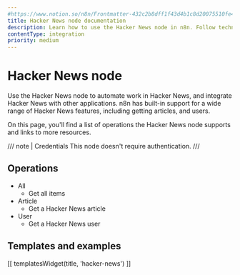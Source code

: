 ```yaml
---
#https://www.notion.so/n8n/Frontmatter-432c2b8dff1f43d4b1c8d20075510fe4
title: Hacker News node documentation
description: Learn how to use the Hacker News node in n8n. Follow technical documentation to integrate Hacker News node into your workflows.
contentType: integration
priority: medium
---
```


# Hacker News node

Use the Hacker News node to automate work in Hacker News, and integrate Hacker News with other applications. n8n has built-in support for a wide range of Hacker News features, including getting articles, and users. 

On this page, you'll find a list of operations the Hacker News node supports and links to more resources.

/// note | Credentials
This node doesn't require authentication. 
///

## Operations

* All
    * Get all items
* Article
    * Get a Hacker News article
* User
    * Get a Hacker News user

## Templates and examples

<!-- see https://www.notion.so/n8n/Pull-in-templates-for-the-integrations-pages-37c716837b804d30a33b47475f6e3780 -->
[[ templatesWidget(title, 'hacker-news') ]]
